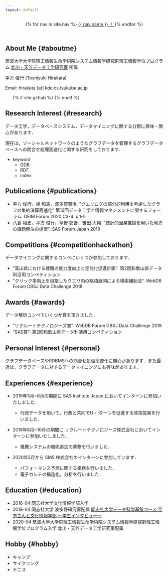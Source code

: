 ```yaml
---
layout: default
---
```


<header class="bloghead">
    <nav class="bloghead-nav">
        {% for nav in site.nav %}
	<a class="text-link" href="{{ nav.href }}">{{ nav.name }}<span> &nbsp;/&nbsp; </span></a> {% endfor %}
    </nav>
</header>

## About Me {#aboutme}
筑波大学大学院理工情報生命学術院システム情報学研究群理工情報学位プログラム
<a class="text-link" href="http://kde.cs.tsukuba.ac.jp">北川・天笠データ工学研究室</a>
所属

平方 俊行 (Toshiyuki Hirakata)

Email: hirakata [at] kde.cs.tsukuba.ac.jp

<ul class="social">
  {% if site.github %}
  <a type="button" href="http://github.com/{{ site.github }}">
    <i class="fa fa-github"></i>
  </a>
  {% endif %}
</ul>

## Research Interest {#research}
データ工学，データベースシステム，データマイニングに関する分野に興味・関心があります．

現在は，ソーシャルネットワークのようなグラフデータを管理するグラフデータベースへの問合せ処理高速化に関する研究をしております．

* keyword
  * GDB
  * RDF
  * index

## Publications {#publications}
* 平方 俊行，楠 和馬，波多野賢治. "クエリログの部分的利用を考慮したグラフの集約演算高速化" 第12回データ工学と情報マネジメントに関するフォーラム. DEIM Forum 2020 C3-4. p.1-5
* 八島 裕史，平方 俊行，草野 彰吾，笹田 大翔. "統計的因果推論を用いた地方の課題解決の提案". SAS Forum Japan 2019

## Competitions {#competitionhackathon} 
データマイニングに関するコンペにいくつか参加しております．

* "富山県における就職の魅力度向上と定住化促進計画". 第2回和歌山県データ利活用コンペティション
* "クリック率向上を目指したクエリ内の略語展開による検索補助法". WebDB Forum DBSJ Data Challenge 2018

## Awards {#awards}
データ解析コンペでいくつか賞を頂きました．

* "リクルートテクノロジーズ賞". WebDB Forum DBSJ Data Challenge 2018
* "SAS賞". 第2回和歌山県データ利活用コンペティション

## Personal Interest {#personal}
グラフデータベースやRDBMSへの問合せ処理高速化に関心があります．また最近は，グラフデータに対するデータマイニングにも興味があります．

## Experiences {#experience}
* 2019年3月~6月の期間に SAS Institute Japan においてインターンに参加いたしました．
  * 行政データを用いて，行政と共同でU・Iターンを促進する政策提案を行いました．

* 2019年8月~10月の期間に リクルートテクノロジーズ株式会社においてインターンに参加いたしました．
  * 推薦システムの機能追加の業務を行いました．

* 2020年5月から SMS 株式会社のインターンに参加しています．
  * パフォーマンス予測に関する業務を行いました．
  * 電子カルテの構造化，分析を行いました．

<!--* 2020年9月から2週間 JR 東日本で研究開発インターンに参加いたしました．-->
  


## Education {#education}
* 2016-04 同志社大学文化情報学部入学
* 2018-04 同志社大学 波多野研究室配属 <a class="text-link" href="https://www.cis.doshisha.ac.jp/course/foundationaldata/student/
">同志社大学データ科学基盤コース 平方さんと文化情報学部 ～学生インタビュー～</a>
* 2020-04 筑波大学大学院理工情報生命学術院システム情報学研究群理工情報学位プログラム入学 北川・天笠データ工学研究室配属

## Hobby {#hobby}
* キャンプ
* サイクリング
* テニス
